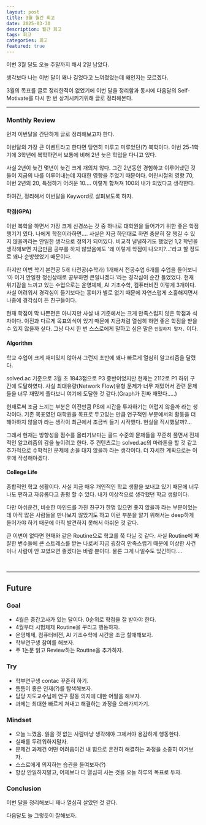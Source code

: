 ```yaml
---
layout: post
title: 3월 월간 회고
date: 2025-03-30
description: 월간 회고
tags: 회고
categories: 회고
featured: true
---
```


이번 3월 달도 오늘 주말까지 해서 2일 남았다.

생각보다 나는 이번 달이 꽤나 길었다고 느껴졌었는데 왜인지는 모르겠다. 

3월의 목표를 글로 정리한적이 없었기에 이번 달을 정리함과 동시에 다음달의 Self-Motivate를 다시 한 번 상기시키기위해 글로 정리해본다.

---
### **Monthly Review**

먼저 이번달을 간단하게 글로 정리해보고자 한다.

이번달의 가장 큰 이벤트라고 한다면 당연히 미루고 미루었던(?) 복학이다. 이번 25-1학기에 3학년에 복학하면서 보통에 비해 2년 늦은 학업을 다니고 있다.

사실 2년이 늦건 몇년이 늦건 크게 개의치 않다. 그간 2년동안 경험하고 이루어냈던 것들이 지금의 나를 이루어내는데 지대한 영향을 주었기 때문이다. 어린시절의 영향 70, 이번 2년의 20, 특정하기 어려운 10.... 이렇게 합쳐져 100의 내가 되었다고 생각한다.

하여간, 정리해서 이번달을 Keyword로 살펴보도록 하자.


#### **학점(GPA)**
이번 복학을 하면서 가장 크게 신경쓰는 것 중 하나로 대학원을 들어가기 위한 좋은 학점 챙기기 였다. 나에게 학점이라하면.... 사실은 지금 하던대로 하면 충분히 잘 챙길 수 있지 않을까라는 안일한 생각으로 정의가 되어있다. 비교적 널널하기도 했었던 1,2 학년을 생각해보면 지금만큼 공부를 하지 않았음에도 '왜 이렇게 학점이 나오지?...'라고 할 정도로 꽤나 순방했었기 때문이다.

하지만 이번 학기 본전공 5개 타전공(수학과) 1개해서 전공수업 6개를 수업을 들어보니 '아 이거 안일한 정신상태로 공부하면 큰일나겠다.'라는 경각심이 순간 들었었다. 현재 위기감을 느끼고 있는 수업으로는 운영체제, AI 기초수학, 컴퓨터비전 이렇게 3개이다. 사실 어려워서 경각심이 들기보다는 흥미가 별로 없기 때문에 자연스럽게 소훌해지면서 나중에 경각심이 든 친구들이다.

현재 학점이 막 나쁜편은 아니지만 사실 내 기준에서는 크게 만족스럽지 않은 학점과 석차이다. 이전과 다르게 목표의식이 있기 때문에 지금처럼 열심히 하면 좋은 학점을 받을 수 있지 않을까 싶다. 그냥 다시 한 번 스스로에게 말하고 싶은 말은 `안일하지 말자.` 이다.


#### **Algorithm**
학교 수업이 크게 재미있지 않아서 그런지 초반에 꽤나 빠르게 열심히 알고리즘을 달렸다.

solved.ac 기준으로 3월 초 1843점으로 P3 중반이었지만 현재는 2112로 P1 하위 구간에 도달하였다. 사실 최대유량(Network Flow)유형 문제가 너무 재밌어서 관련 문제들을 너무 재밌게 풀다보니 여기에 도달한 것 같다.(Graph가 진짜 재밌다.....)

현재로써 조금 느끼는 부분은 이전만큼 PS에 시간을 투자하기는 어렵지 않을까 라는 생각이다. 기존 목표였던 대학원을 목표로 두고있는 만큼 연구적인 부분에서의 활동을 더 해야하지 않을까 라는 생각이 최근에서 조금씩 들기 시작했다. 현실을 직시했달까?...

그래서 현재는 방향성을 점수를 올리기보다는 골드 수준의 문제들을 꾸준히 풀면서 전체적인 알고리즘의 감을 높이려고 한다. 주 컨텐츠로는 solved.ac의 마라톤을 할 것 같고 추가적으로 수학적인 문제에 손을 대지 않을까 라는 생각이다. 더 자세한 계획으로는 이후에 작성해야겠다.


#### **College Life**
종합적인 학교 생활이다. 사실 지금 매우 개인적인 학교 생활을 보내고 있기 때문에 너무나도 편하고 자유롭다고 총평 할 수 있다. 내가 이상적으로 생각했던 학교 생활이다. 

다만 아쉬운건, 비슷한 마인드를 가진 친구가 한명 있으면 좋지 않을까 라는 부분이었는데 아직 많은 사람들을 만나보지 않았기도 하고 이런 부분을 알기 위해서는 deep하게 들어가야 하기 때문에 아직 발견하지 못해서 아쉬운 것 같다.

큰 이변이 없다면 현재와 같은 Routine으로 학교를 쭉 다닐 것 같다. 사실 Routine에 짜잘한 변수들에 큰 스트레스를 받는 나로써 지금 굉장히 만족스럽기 때문에 이상한 사건이나 사람이 안 꼬였으면 좋겠다는 바람 뿐이다. 물론 그게 나일수도 있긴하다....


<br>

---
## **Future**

### **Goal**
- 4월은 중간고사가 있는 달이다. 0순위로 학점을 잘 받아야 한다.
- 4월부터 시험체제 Routine을 꾸리고 행동하자.
- 운영체제, 컴퓨터비전, AI 기초수학에 시간을 조금 할애해보자.
- 학부연구생 참여를 해보자.
- 주 1논문 읽고 Review하는 Routine을 추가하자.

### **Try**
- 학부연구생 contac 꾸준히 하기.
- 틈틈이 좋은 인재(?)를 탐색해보자.
- 담당 지도교수님께 연구 활동 의지에 대한 어필을 해보자.
- 과제는 최대한 빠르게 쳐내고 해결하는 과정을 오래가져가기.

### **Mindset**
- 오늘 느꼈음. 잃을 것 없는 사람마냥 생각해야 그제서야 용감하게 행동한다.
- 실패를 두려워하지말자.
- 문제건 과제건 어떤 어려움이건 내 힘으로 온전히 해결하는 과정을 소중히 여겨보자.
- 스스로에게 의지하는 습관을 들여보자(?)
- 항상 안일하지말고, 어제보다 더 열심히 사는 것을 오늘 하루의 목표로 두자.

### **Conclusion**
이번 달을 정리해보니 꽤나 열심히 살았던 것 같다.

다음달도 늘 그렇듯이 잘해보자.